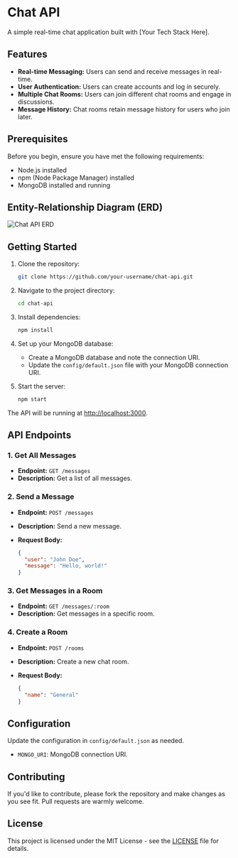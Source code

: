 
# Chat API

A simple real-time chat application built with [Your Tech Stack Here].

## Features

- **Real-time Messaging:** Users can send and receive messages in real-time.
- **User Authentication:** Users can create accounts and log in securely.
- **Multiple Chat Rooms:** Users can join different chat rooms and engage in discussions.
- **Message History:** Chat rooms retain message history for users who join later.

## Prerequisites

Before you begin, ensure you have met the following requirements:

- Node.js installed
- npm (Node Package Manager) installed
- MongoDB installed and running

## Entity-Relationship Diagram (ERD)

![Chat API ERD](./docs/erd.png)

## Getting Started

1. Clone the repository:

    ```bash
    git clone https://github.com/your-username/chat-api.git
    ```

2. Navigate to the project directory:

    ```bash
    cd chat-api
    ```

3. Install dependencies:

    ```bash
    npm install
    ```

4. Set up your MongoDB database:

    - Create a MongoDB database and note the connection URI.
    - Update the `config/default.json` file with your MongoDB connection URI.

5. Start the server:

    ```bash
    npm start
    ```

The API will be running at [http://localhost:3000](http://localhost:3000).

## API Endpoints

### 1. Get All Messages

- **Endpoint:** `GET /messages`
- **Description:** Get a list of all messages.

### 2. Send a Message

- **Endpoint:** `POST /messages`
- **Description:** Send a new message.
- **Request Body:**

    ```json
    {
      "user": "John Doe",
      "message": "Hello, world!"
    }
    ```

### 3. Get Messages in a Room

- **Endpoint:** `GET /messages/:room`
- **Description:** Get messages in a specific room.

### 4. Create a Room

- **Endpoint:** `POST /rooms`
- **Description:** Create a new chat room.
- **Request Body:**

    ```json
    {
      "name": "General"
    }
    ```

## Configuration

Update the configuration in `config/default.json` as needed.

- `MONGO_URI`: MongoDB connection URI.

## Contributing

If you'd like to contribute, please fork the repository and make changes as you see fit. Pull requests are warmly welcome.

## License

This project is licensed under the MIT License - see the [LICENSE](LICENSE) file for details.
```

